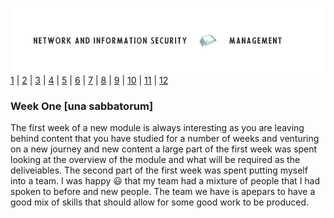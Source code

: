 ![Logo](Images/PCOM7E.png)
[1](/MyPortfolio/PCOM7E/Unit01.html) | [2](/MyPortfolio/PCOM7E/Unit02.html) | [3](/MyPortfolio/PCOM7E/Unit03.html) | [4](/MyPortfolio/PCOM7E/Unit04.html) | [5](/MyPortfolio/PCOM7E/Unit05.html) | [6](/MyPortfolio/PCOM7E/Unit06.html) | [7](/MyPortfolio/PCOM7E/Unit07.html) | [8](/MyPortfolio/PCOM7E/Unit08.html) | [9](/MyPortfolio/PCOM7E/Unit09.html) | [10](/MyPortfolio/PCOM7E/Unit10.html) | [11](/MyPortfolio/PCOM7E/Unit11.html) | [12](/MyPortfolio/PCOM7E/Unit12.html)
### Week One [una sabbatorum]

The first week of a new module is always interesting as you are leaving behind content that you have studied for a number of weeks and venturing on a new journey and new content a large part of the first week was spent looking at the overview of the module and what will be required as the deliveiables. The second part of the first week was spent putting myself into a team. I was happy 😃 that my team had a mixture of people that I had spoken to before and new people. The team we have is apepars to have a good mix of skills that should allow for some good work to be produced.  
